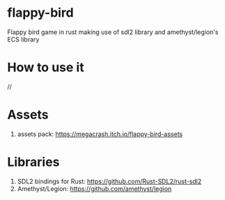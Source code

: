 # flappy-bird
Flappy bird game in rust making use of sdl2 library and amethyst/legion's ECS library

# How to use it
//

# Assets
1. assets pack: https://megacrash.itch.io/flappy-bird-assets

# Libraries 
1. SDL2 bindings for Rust: https://github.com/Rust-SDL2/rust-sdl2
2. Amethyst/Legion: https://github.com/amethyst/legion
